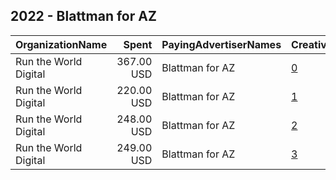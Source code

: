 ## 2022 - Blattman for AZ 
|OrganizationName|Spent|PayingAdvertiserNames|CreativeUrls|Impressions|Genders|AgeBrackets|CountryCodes|BillingAddresses|CandidateBallotInformation|
|:---|---:|:---|:---|---:|:---|:---|:---|:---|:---|
|Run the World Digital|367.00 USD|Blattman for AZ|[0](https://www.snap.com/political-ads/asset/0b889fac2b8672cebe0402e8c25fc4a4449f9c8e9cd88b024dfdaf61b1ebc367?mediaType=mp4)|24,033||18+|united states|"1324 Spaight St,Madison,53703,US"|Seth Blattman|
|Run the World Digital|220.00 USD|Blattman for AZ|[1](https://www.snap.com/political-ads/asset/0882e52064fde9871323ffdfefd993b1a8edb5347f43a6eb65012ac3758b1a73?mediaType=mp4)|16,883||18+|united states|"1324 Spaight St,Madison,53703,US"|Seth Blattman|
|Run the World Digital|248.00 USD|Blattman for AZ|[2](https://www.snap.com/political-ads/asset/d2d3c2b79f31db12109e8e863380c5a78985f8c4ead4c4178645af382b29d7fd?mediaType=mp4)|13,209||18+|united states|"1324 Spaight St,Madison,53703,US"|Seth Blattman|
|Run the World Digital|249.00 USD|Blattman for AZ|[3](https://www.snap.com/political-ads/asset/1ec5e748f41bbc35c7ed815078ddb2616a400b418e7de4df8b85e3f13daf97e2?mediaType=mp4)|13,202||18+|united states|"1324 Spaight St,Madison,53703,US"|Seth Blattman|
